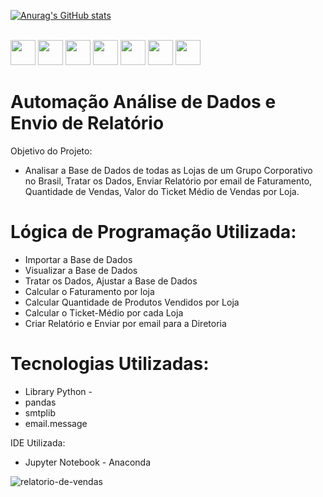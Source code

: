 [![Anurag's GitHub stats](https://github-readme-stats.vercel.app/api?username=RogerioPython&count_private=true&show_icons=true&theme=dark)](https://github.com/RogerioPython/github-readme-stats)

<div style="display: inline_block;"><br>
<img style="width:40px;height:40px;" src="https://cdn.jsdelivr.net/gh/devicons/devicon/icons/python/python-original-wordmark.svg" />
<img style="width:40px;height:40px;" src="https://cdn.jsdelivr.net/gh/devicons/devicon/icons/pandas/pandas-original.svg" />
<img style="width:40px;height:40px;" src="https://user-images.githubusercontent.com/35857120/199576541-0f4f1436-5e36-4aba-acad-bcb37c522788.gif" />
<img style="width:40px;height:40px;" src="https://user-images.githubusercontent.com/35857120/199579762-db72ab8b-3619-4512-bdd3-7b58d2c69217.png" />
<img style="width:40px;height:40px;" src="https://cdn.jsdelivr.net/gh/devicons/devicon/icons/kaggle/kaggle-original.svg" />
<img style="width:40px;height:40px;" src="https://cdn.jsdelivr.net/gh/devicons/devicon/icons/kaggle/kaggle-original-wordmark.svg" />
<img style="width:40px;height:40px;" src="https://cdn.jsdelivr.net/gh/devicons/devicon/icons/css3/css3-plain.svg" />
 
 </div>
             
##

# Automação Análise de Dados e Envio de Relatório
 Objetivo do Projeto: 
- Analisar a Base de Dados de todas as Lojas de um Grupo Corporativo no Brasil, Tratar os Dados, Enviar Relatório por email de Faturamento, Quantidade de Vendas, Valor do Ticket Médio de Vendas por Loja.
##
# Lógica de Programação Utilizada:

- Importar a Base de Dados
- Visualizar a Base de Dados
- Tratar os Dados, Ajustar a Base de Dados
- Calcular o Faturamento por loja
- Calcular Quantidade de Produtos Vendidos por Loja
- Calcular o Ticket-Médio por cada Loja
- Criar Relatório e Enviar por email para a Diretoria
## 
# Tecnologias Utilizadas:
- Library Python -
- pandas
- smtplib
- email.message

IDE Utilizada:
- Jupyter Notebook - Anaconda

![relatorio-de-vendas](https://user-images.githubusercontent.com/35857120/199230481-6804f9bc-6925-4439-90a5-57776656c7db.PNG)
